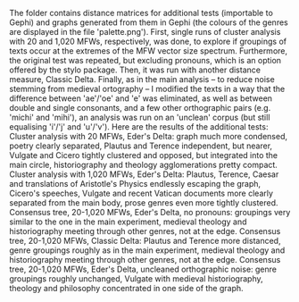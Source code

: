 The folder contains distance matrices for additional tests (importable to Gephi) and graphs generated from them in Gephi (the colours of the genres are displayed in the file 'palette.png').
First, single runs of cluster analysis with 20 and 1,020 MFWs, respectively, was done, to explore if groupings of texts occur at the extremes of the MFW vector size spectrum. Furthermore, the original test was repeated, but excluding pronouns, which is an option offered by the stylo package. Then, it was run with another distance measure, Classic Delta. Finally, as in the main analysis – to reduce noise stemming from medieval ortography – I modified the texts in a way that the difference between 'ae'/'oe' and 'e' was eliminated, as well as between double and single consonants, and a few other orthographic pairs (e.g. 'michi' and 'mihi'), an analysis was run on an 'unclean' corpus (but still equalising 'i'/'j' and 'u'/'v').
Here are the results of the additional tests: 
Cluster analysis with 20 MFWs, Eder's Delta: graph much more condensed, poetry clearly separated, Plautus and Terence independent, but nearer, Vulgate and Cicero tightly clustered and opposed, but integrated into the main circle, historiography and theology agglomerations pretty compact.  
Cluster analysis with 1,020 MFWs, Eder's Delta: Plautus, Terence, Caesar and translations of Aristotle's Physics endlessly escaping the graph, Cicero's speeches, Vulgate and recent Vatican documents more clearly separated from the main body, prose genres even more tightly clustered. 
Consensus tree, 20-1,020 MFWs, Eder's Delta, no pronouns: groupings very similar to the one in the main experiment, medieval theology and historiography meeting through other genres, not at the edge. 
Consensus tree, 20-1,020 MFWs, Classic Delta: Plautus and Terence more distanced, genre groupings roughly as in the main experiment, medieval theology and historiography meeting through other genres, not at the edge. 
Consensus tree, 20-1,020 MFWs, Eder's Delta, uncleaned orthographic noise: genre groupings roughly unchanged, Vulgate with medieval historiography, theology and philosophy concentrated in one side of the graph. 
